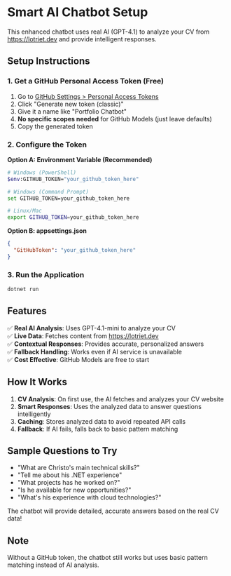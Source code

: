 # Smart AI Chatbot Setup

This enhanced chatbot uses real AI (GPT-4.1) to analyze your CV from https://lotriet.dev and provide intelligent responses.

## Setup Instructions

### 1. Get a GitHub Personal Access Token (Free)

1. Go to [GitHub Settings > Personal Access Tokens](https://github.com/settings/tokens)
2. Click "Generate new token (classic)"
3. Give it a name like "Portfolio Chatbot"
4. **No specific scopes needed** for GitHub Models (just leave defaults)
5. Copy the generated token

### 2. Configure the Token

**Option A: Environment Variable (Recommended)**

```bash
# Windows (PowerShell)
$env:GITHUB_TOKEN="your_github_token_here"

# Windows (Command Prompt)
set GITHUB_TOKEN=your_github_token_here

# Linux/Mac
export GITHUB_TOKEN=your_github_token_here
```

**Option B: appsettings.json**

```json
{
  "GitHubToken": "your_github_token_here"
}
```

### 3. Run the Application

```bash
dotnet run
```

## Features

✅ **Real AI Analysis**: Uses GPT-4.1-mini to analyze your CV  
✅ **Live Data**: Fetches content from https://lotriet.dev  
✅ **Contextual Responses**: Provides accurate, personalized answers  
✅ **Fallback Handling**: Works even if AI service is unavailable  
✅ **Cost Effective**: GitHub Models are free to start

## How It Works

1. **CV Analysis**: On first use, the AI fetches and analyzes your CV website
2. **Smart Responses**: Uses the analyzed data to answer questions intelligently
3. **Caching**: Stores analyzed data to avoid repeated API calls
4. **Fallback**: If AI fails, falls back to basic pattern matching

## Sample Questions to Try

- "What are Christo's main technical skills?"
- "Tell me about his .NET experience"
- "What projects has he worked on?"
- "Is he available for new opportunities?"
- "What's his experience with cloud technologies?"

The chatbot will provide detailed, accurate answers based on the real CV data!

## Note

Without a GitHub token, the chatbot still works but uses basic pattern matching instead of AI analysis.
